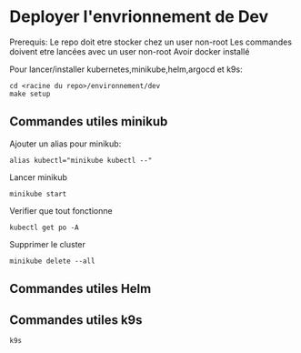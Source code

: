# Deployer l'envrionnement de Dev

Prerequis: 
Le repo doit etre stocker chez un user non-root
Les commandes doivent etre lancées avec un user non-root
Avoir docker installé

Pour lancer/installer kubernetes,minikube,helm,argocd et k9s:

```
cd <racine du repo>/environnement/dev
make setup
```

## Commandes utiles minikub

Ajouter un alias pour minikub:
```
alias kubectl="minikube kubectl --"
```

Lancer minikub
```
minikube start
```

Verifier que tout fonctionne
```
kubectl get po -A
```

Supprimer le cluster 
```
minikube delete --all
```


## Commandes utiles Helm


## Commandes utiles k9s

```
k9s
```
